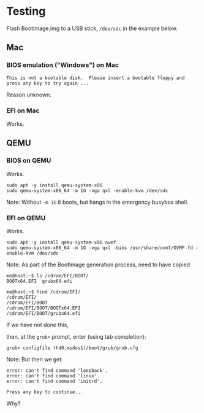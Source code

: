 # Testing

Flash BootImage.img to a USB stick, `/dev/sdc` in the example below.

## Mac

### BIOS emulation ("Windows") on Mac

```
This is not a bootable disk.  Please insert a bootable floppy and
press any key to try again ... 
```

Reason unknown.

### EFI on Mac

Works.

## QEMU

### BIOS on QEMU

Works.

```
sudo apt -y install qemu-system-x86
sudo qemu-system-x86_64 -m 1G -vga qxl -enable-kvm /dev/sdc
```

Note: Without `-m 1G` it boots, but hangs in the emergency busybox shell.

### EFI on QEMU

Works.

```
sudo apt -y install qemu-system-x86 ovmf
sudo qemu-system-x86_64 -m 1G -vga qxl -bios /usr/share/ovmf/OVMF.fd -enable-kvm /dev/sdc
```

Note: As part of the BootImage generation process, need to have copied

```
me@host:~$ ls /cdrom/EFI/BOOT/
BOOTx64.EFI  grubx64.efi

me@host:~$ find /cdrom/EFI/
/cdrom/EFI/
/cdrom/EFI/BOOT
/cdrom/EFI/BOOT/BOOTx64.EFI
/cdrom/EFI/BOOT/grubx64.efi
```

If we have not done this,

then, at the `grub>` prompt, enter (using tab completion):

```
grub> configfile (hd0,msdos1)/boot/grub/grub.cfg
```

Note: But then we get:

```
error: can't find command 'loopback'.
error: can't find command 'linux'.
error: can't find command 'initrd'.

Press any key to continue...
```

Why?

